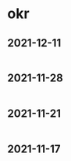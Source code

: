 # okr

## 2021-12-11

<p>
    <img :src="$withBase('/okr/okr-1211.png')" alt="">
</p>

## 2021-11-28

<p>
    <img :src="$withBase('/okr/okr-1128.png')" alt="">
</p>


## 2021-11-21

<p>
    <img :src="$withBase('/okr/okr-1121.png')" alt="">
</p>

## 2021-11-17


<p>
    <img :src="$withBase('/okr/okr-1117.png')" alt="">
</p>
